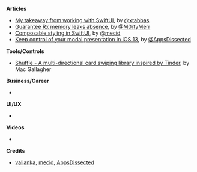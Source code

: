 
**Articles**

* [My takeaway from working with SwiftUI](https://medium.com/flawless-app-stories/my-takeaway-from-working-with-swiftui-7a589bbd1555), by [@xtabbas](https://twitter.com/xtabbas)
* [Guarantee Rx memory leaks absence](https://medium.com/flawless-app-stories/guarantee-rx-memory-leaks-absence-3a90636ec49e), by [@M0rtyMerr](https://twitter.com/M0rtyMerr)
* [Composable styling in SwiftUI](https://mecid.github.io/2019/08/28/composable-styling-in-swiftui/), by [@mecid](https://twitter.com/mecid)
* [Keep control of your modal presentation in iOS 13](https://www.appsdissected.com/modal-presentation-style-ios-13/), by [@AppsDissected](https://twitter.com/AppsDissected)

**Tools/Controls**

* [Shuffle - A multi-directional card swiping library inspired by Tinder](https://github.com/mac-gallagher/Shuffle), by  Mac Gallagher

**Business/Career**

* 

**UI/UX**

*

**Videos**

* 

**Credits**

* [valianka](https://github.com/valianka), [mecid](https://github.com/mecid), [AppsDissected](https://github.com/AppsDissected)
